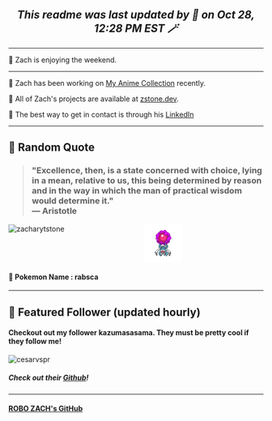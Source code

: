 <h2 align="center" style="font-style: italic; font-weight: bold;">This readme was last updated by 🤖 on Oct 28, 12:28 PM EST 🪄 </h2></a>

---

🤖 Zach is enjoying the weekend.

---

🤖 Zach has been working on [My Anime Collection](https://github.com/ZacharyTStone/My-Anime-Collection) recently.

🤖 All of Zach's projects are available at [zstone.dev](https://www.zstone.dev/).

🤖 The best way to get in contact is through his [LinkedIn](https://www.linkedin.com/in/zacharystone42)

---

<!-- Add a Quotes section -->

## 🤖 Random Quote

<h3>
<blockquote>
  "Excellence, then, is a state concerned with choice, lying in a mean, relative to us, this being determined by reason and in the way in which the man of practical wisdom would determine it."
<br>— Aristotle
</blockquote>
</h3>

<div style="display: flex; flex-wrap: no-wrap; width: 100%; gap: 16px">
        <img width="50%" src="https://github-readme-streak-stats.herokuapp.com/?user=zacharytstone" alt="zacharytstone" />
    <img width="15%" class='poke-img' src='https://raw.githubusercontent.com/PokeAPI/sprites/master/sprites/pokemon/954.png' alt='rabsca'/>
</div>

#### 🤖 Pokemon Name : rabsca</span>

---

## 🤖 Featured Follower (updated hourly)

#### Checkout out my follower kazumasasama. They must be pretty cool if they follow me!

<img width="50%" class='github-img' src='https://avatars.githubusercontent.com/u/37849741?v=4' alt='cesarvspr'/>

##### Check out their [Github](https://www.linkedin.com/in/zacharystone42)!

---

#### [ROBO ZACH's GitHub](https://github.com/ROBO-ZACH)
